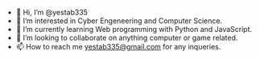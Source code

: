 - 👋 Hi, I’m @yestab335
- 👀 I’m interested in Cyber Engeneering and Computer Science.
- 🌱 I’m currently learning Web programming with Python and JavaScript.
- 💞️ I’m looking to collaborate on anything computer or game related.
- 📫 How to reach me yestab335@gmail.com for any inqueries.

<!---
yestab335/yestab335 is a ✨ special ✨ repository because its `README.md` (this file) appears on your GitHub profile.
You can click the Preview link to take a look at your changes.
--->
